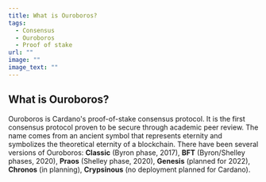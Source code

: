```yaml
---
title: What is Ouroboros?
tags:
  - Consensus
  - Ouroboros
  - Proof of stake
url: ""
image: ""
image_text: ""
---
```


## What is Ouroboros?

Ouroboros is Cardano's proof-of-stake consensus protocol. It is the first consensus protocol proven to be secure through academic peer review. The name comes from an ancient symbol that represents eternity and symbolizes the theoretical eternity of a blockchain. There have been several versions of Ouroboros: **Classic** (Byron phase, 2017), **BFT** (Byron/Shelley phases, 2020), **Praos** (Shelley phase, 2020), **Genesis** (planned for 2022), **Chronos** (in planning), **Crypsinous** (no deployment planned for Cardano).
